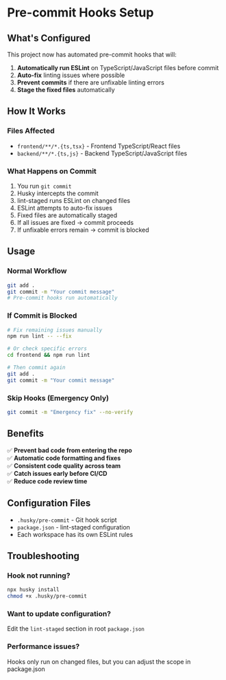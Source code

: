 # Pre-commit Hooks Setup

## What's Configured

This project now has automated pre-commit hooks that will:

1. **Automatically run ESLint** on TypeScript/JavaScript files before commit
2. **Auto-fix** linting issues where possible  
3. **Prevent commits** if there are unfixable linting errors
4. **Stage the fixed files** automatically

## How It Works

### Files Affected
- `frontend/**/*.{ts,tsx}` - Frontend TypeScript/React files
- `backend/**/*.{ts,js}` - Backend TypeScript/JavaScript files

### What Happens on Commit
1. You run `git commit`
2. Husky intercepts the commit
3. lint-staged runs ESLint on changed files
4. ESLint attempts to auto-fix issues
5. Fixed files are automatically staged
6. If all issues are fixed → commit proceeds
7. If unfixable errors remain → commit is blocked

## Usage

### Normal Workflow
```bash
git add .
git commit -m "Your commit message"
# Pre-commit hooks run automatically
```

### If Commit is Blocked
```bash
# Fix remaining issues manually
npm run lint -- --fix

# Or check specific errors
cd frontend && npm run lint

# Then commit again
git add .
git commit -m "Your commit message"
```

### Skip Hooks (Emergency Only)
```bash
git commit -m "Emergency fix" --no-verify
```

## Benefits

✅ **Prevent bad code from entering the repo**  
✅ **Automatic code formatting and fixes**  
✅ **Consistent code quality across team**  
✅ **Catch issues early before CI/CD**  
✅ **Reduce code review time**

## Configuration Files

- `.husky/pre-commit` - Git hook script
- `package.json` - lint-staged configuration
- Each workspace has its own ESLint rules

## Troubleshooting

### Hook not running?
```bash
npx husky install
chmod +x .husky/pre-commit
```

### Want to update configuration?
Edit the `lint-staged` section in root `package.json`

### Performance issues?
Hooks only run on changed files, but you can adjust the scope in package.json
